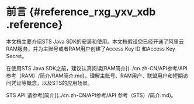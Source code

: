 # 前言 {#reference_rxg_yxv_xdb .reference}

本文档主要介绍STS Java SDK的安装和使用。本文档假设您已经开通了阿里云RAM服务，并为主账号或者RAM用户创建了Access Key ID 和Access Key Secret。

在使用STS Java SDK之前，建议认真阅读[RAM简介](../cn.zh-CN/API参考/API 参考（RAM）/简介/RAM简介.md)，理解主账号、RAM用户、联盟用户和短期访问凭证等概念，以及STS的应用场景。

STS API 请参考[简介](../cn.zh-CN/API参考/API 参考（STS）/简介.md)。

